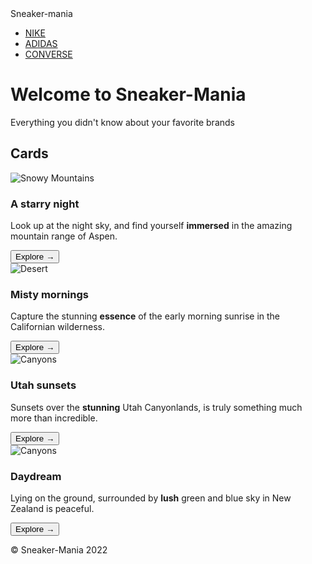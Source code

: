  <div class="header">
        <div class="nav-menu">
            <div class="logo">Sneaker-mania</div>
            <div class="menu">
                <ul>
                    <li><a href="#" class="active">NIKE</a></li>
                    <li><a href="#">ADIDAS</a></li>
                    <li><a href="#">CONVERSE</a></li>
                    <!-- <li><a href="#">Careers</a></li>
                    <li><a href="#">Contact us</a></li> -->
                </ul>
            </div>
        </div>
        <div class="banner"> 
            <h1>Welcome to Sneaker-Mania</h1>
            <p>Everything you didn't know about your favorite brands</p>
            <!-- <a href="index.html">Etiam posuere</a> -->
        </div>
</div>
 
<section class="grid">
  <h2 class="section-head">Cards</h2>
    <article class="card">
      <div class="card__img"><img src="https://images.unsplash.com/photo-1519681393784-d120267933ba?ixlib=rb-1.2.1&amp;ixid=eyJhcHBfaWQiOjEyMDd9&amp;auto=format&amp;fit=crop&amp;w=2250&amp;q=80" alt="Snowy Mountains"></div>
      <div class="card__content">
        <h1 class="card__header">A starry night</h1>
        <p class="card__text">Look up at the night sky, and find yourself <strong>immersed</strong> in the amazing mountain range of Aspen. </p>
        <button class="card__btn">Explore <span>&rarr;</span></button>
      </div>
    </article>

<article class="card">
      <div class="card__img"><img src="https://images.unsplash.com/photo-1485160497022-3e09382fb310?ixlib=rb-1.2.1&amp;ixid=eyJhcHBfaWQiOjEyMDd9&amp;auto=format&amp;fit=crop&amp;w=2250&amp;q=80" alt="Desert"></div>
      <div class="card__content">
        <h1 class="card__header">Misty mornings</h1>
        <p class="card__text">Capture the stunning <strong>essence</strong> of the early morning sunrise in the Californian wilderness.</p>
        <button class="card__btn">Explore <span>&rarr;</span></button>
      </div>
    </article>

<article class="card">
      <div class="card__img"><img src="https://images.unsplash.com/photo-1506318164473-2dfd3ede3623?ixlib=rb-1.2.1&amp;ixid=eyJhcHBfaWQiOjEyMDd9&amp;auto=format&amp;fit=crop&amp;w=3300&amp;q=80" alt="Canyons"></div>
      <div class="card__content">
        <h1 class="card__header">Utah sunsets</h1>
        <p class="card__text">Sunsets over the <strong>stunning</strong> Utah Canyonlands, is truly something much more than incredible.</p>
        <button class="card__btn">Explore <span>&rarr;</span></button>
      </div>
    </article>
  
  <article class="card">
    <div class="card__img"><img src="https://images.unsplash.com/photo-1575058081741-580e760a8834?ixlib=rb-1.2.1&ixid=MnwxMjA3fDB8MHxwaG90by1wYWdlfHx8fGVufDB8fHx8&auto=format&fit=crop&w=2670&q=80" alt="Canyons"></div>
      <div class="card__content">
        <h1 class="card__header">Daydream</h1>
        <p class="card__text">Lying on the ground, surrounded by <strong>lush</strong> green and blue sky in New Zealand is peaceful.</p>
        <button class="card__btn">Explore <span>&rarr;</span></button>
      </div>
    </article>
 </section>

<footer class="page-footer">
  <p>&copy; Sneaker-Mania 2022</p>
</footer>
</div>
